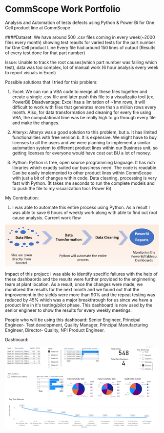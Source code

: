 # CommScope Work Portfolio
Analysis and Automation of tests defects using Python & Power Bi for One Cell product line at CommScope

####Dataset: We have around 500 .csv files coming in every week(~2000 files every month) showing test reaults for varied tests for the part number for One Cell product Line
          Every file had around 150 lines of output (Results of every test done for that part number)
          
Issue: Unable to track the root causes(which part number was failing which test), data was too complex, lot of manual work (6 hour analysis every week to report visuals in Excel)
 
Possible solutions that I tried for this problem:
1. Excel: We can run a VBA code to merge all these files together and create a single .csv file and later push this file to a visualizatio tool (ex. PowerBi)
          Disadvantage: Excel has a limitation of ~1mn rows, it will difficult to work with files that generates more than a million rows every month. Also, for data                             transformation and cleaning for every file using VBA, the computational time was be really high to go through every file and make the changes. 
 
2. Alteryx: Alteryx was a good solution to this problem, but 
             a. It has limited functionalities with free version 
             b. It is expensive. We might have to buy licenses to all the users and we were planning to implement a similar automation system to different product lines                 within our Business unit, so getting licenses for everyone would have cost out BU a lot of money.

3. Python: Python is free, open source programming language. It has rich libraries which exactly suited our bussiness need. The code is readable. Can be easily implemented to other product lines within CommScope with just a bit of changes within code. Data cleaning, processing is very fast with Python. (It takes me seconds to run the complete models and to push the file to my visualization tool: Power Bi)

My Contribution:
1. I was able to automate this entire process using Python. As a result I was able to save 6 hours of weekly work along with able to find out root cause analysis.
Current work flow
<img src="commscope_work_portfolio/process.png">

Impact of this project: I was able to identify specific failures with the help of these dashbaords and tbe results were further provided to the enginnering team at plant location. As a result, once the changes were made, we monitored the results for the next month and we found out that the improvement in the yields were more than 90% and the repeat testing was reduced by 45% which was a major breakthrough for us since we have a product line in it's testing/pilot phase.
                    This dashboard is now used by the senior engineer to show the results for every weekly meetings.
                    
 People who will be using this dashboard:
 Senior Engineer,
 Principal Engineer- Test development,
 Quality Manager,
 Principal Manufacturing Engineer,
 Director- Quality,
 NPI Product Engineer.

Dashboard:

<img src="commscope_work_portfolio/AUTOMATION.png" WIDTH="1000">













 

